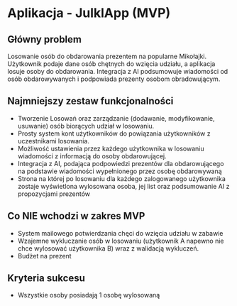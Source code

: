 # Aplikacja - JulklApp (MVP)

## Główny problem
Losowanie osób do obdarowania prezentem na popularne Mikołajki. Użytkownik podaje dane osób chętnych do wzięcia udziału, a aplikacja losuje osoby do obdarowania. Integracja z AI podsumowuje wiadomości od osób obdarowywanych i podpowiada prezenty osobom obradowującym.

## Najmniejszy zestaw funkcjonalności
- Tworzenie Losowań oraz zarządzanie (dodawanie, modyfikowanie, usuwanie) osób biorących udział w losowaniu.
- Prosty system kont użytkowników do powiązania użytkowników z uczestnikami losowania.
- Możliwość ustawienia przez każdego użytkownika w losowaniu wiadomości z informacją do osoby obdarowującej.
- Integracja z AI, podająca podpowiedzi prezentów dla obdarowującego na podstawie wiadomości wypełnionego przez osobę obdarowywaną
- Strona na której po losowaniu dla każdego zalogowanego użytkownika zostaje wyświetlona wylosowana osoba, jej list oraz podsumowanie AI z propozycjami prezentów

## Co NIE wchodzi w zakres MVP
- System mailowego potwierdzania chęci do wzięcia udziału w zabawie
- Wzajemne wykluczanie osób w losowaniu (użytkownik A napewno nie chce wylosować użytkownika B) wraz z walidacją wykluczeń.
- Budżet na prezent

## Kryteria sukcesu
- Wszystkie osoby posiadają 1 osobę wylosowaną